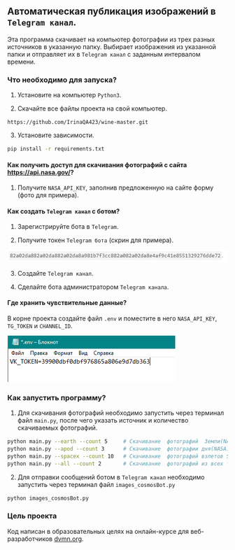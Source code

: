 
## Автоматическая публикация изображений в `Telegram канал`.

Эта программа скачивает на компьютер фотографии из трех разных источников в указанную папку. Выбирает изображения из указанной папки и отправляет их в `Telegram канал` с заданным интервалом времени.

### Что необходимо для  запуска? 

1. Установите на компьютер `Python3`.

2. Скачайте все файлы проекта на свой компьютер.

```
https://github.com/IrinaQA423/wine-master.git
```

3. Установите зависимости.

```sh
pip install -r requirements.txt
```

#### Как получить доступ для скачивания фотографий с сайта https://api.nasa.gov/?

1. Получите `NASA_API_KEY`, заполнив  предложенную на  сайте форму (фото для  примера).


#### Как создать `Telegram канал` с ботом?

1. Зарегистрируйте бота в `Telegram`.

2. Получите токен `Telegram бота` (скрин для примера).

![](https://github.com/IrinaQA423/gists1/blob/main/Screenshot_5.png?raw=true)

3. Создайте `Telegram канал`.

4. Сделайте  бота  администратором  `Telegram канала`.

#### Где  хранить чувствительные данные?

В корне проекта создайте файл `.env` и поместите в него `NASA_API_KEY`, `TG_TOKEN` и `CHANNEL_ID`. 

![](https://github.com/IrinaQA423/gists1/blob/main/Screenshot_10.png?raw=true)

### Как запустить  программу?

1. Для скачивания фотографий необходимо запустить через  терминал файл `main.py`, после  чего указать  источник  и  количество скачиваемых фотографий.

```sh
python main.py --earth --count 5     # Скачивание  фотографий  Земли(NASA)  в  количестве 5 шт.
python main.py --apod --count 3      # Скачивание  фотографии дня(NASA) в  количестве 3 шт.
python main.py --spacex --count 10   # Скачивание  фотографий взлетов SpaceX в  количестве 10 шт.
python main.py --all --count 2       # Скачивание  фотографий из всех трех источников  по 5 шт.
```
2. Для  отправки  сообщений ботом  в `Telegram канал` необходимо запустить через  терминал файл `images_cosmosBot.py`

```sh
python images_cosmosBot.py
```

### Цель проекта

Код написан в образовательных целях на онлайн-курсе для веб-разработчиков [dvmn.org](https://dvmn.org).
